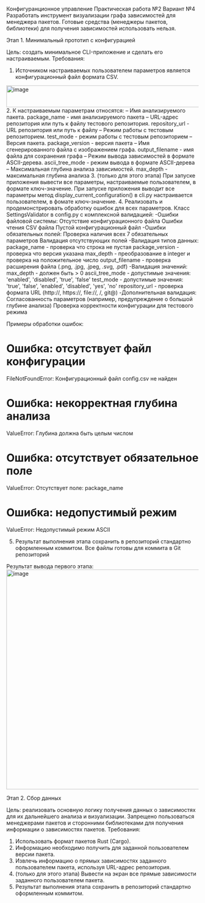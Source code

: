 Конфигуранционное управление
Практическая работа №2
Вариант №4
Разработать инструмент визуализации графа зависимостей для менеджера пакетов. Готовые средства (менеджеры пакетов, библиотеки) для получения зависимостей использовать нельзя.

Этап 1. Минимальный прототип с конфигурацией

Цель: создать минимальное CLI-приложение и сделать его настраиваемым.
Требования:
1. Источником настраиваемых пользователем параметров является
конфигурационный файл формата CSV.
<img width="1051" height="57" alt="image" src="https://github.com/user-attachments/assets/c85f126b-8653-4e8b-98f7-186a30946451" />
2. К настраиваемым параметрам относятся:
– Имя анализируемого пакета.
package_name - имя анализируемого пакета
– URL-адрес репозитория или путь к файлу тестового репозитория.
repository_url - URL репозитория или путь к файлу
– Режим работы с тестовым репозиторием.
test_mode - режим работы с тестовым репозиторием
– Версия пакета.
package_version - версия пакета
– Имя сгенерированного файла с изображением графа.
output_filename - имя файла для сохранения графа
– Режим вывода зависимостей в формате ASCII-дерева.
ascii_tree_mode - режим вывода в формате ASCII-дерева
– Максимальная глубина анализа зависимостей.
max_depth - максимальная глубина анализа
3. (только для этого этапа) При запуске приложения вывести все параметры,
настраиваемые пользователем, в формате ключ-значение.
При запуске приложения выводит все параметры метод display_current_configuration() в cli.py настраивается пользователем, в фомате ключ-значение.
4. Реализовать и продемонстрировать обработку ошибок для всех параметров.
Класс SettingsValidator в config.py с комплексной валидацией:
-Ошибки файловой системы:
Отсутствие конфигурационного файла
Ошибки чтения CSV файла
Пустой конфигурационный файл
-Ошибки обязательных полей:
Проверка наличия всех 7 обязательных параметров
Валидация отсутствующих полей
-Валидация типов данных:
package_name - проверка что строка не пустая
package_version - проверка что версия указана
max_depth - преобразование в integer и проверка на положительное число
output_filename - проверка расширения файла (.png, .jpg, .jpeg, .svg, .pdf)
-Валидация значений:
max_depth - должен быть > 0
ascii_tree_mode - допустимые значения: 'enabled', 'disabled', 'true', 'false'
test_mode - допустимые значения: 'true', 'false', 'enabled', 'disabled', 'yes', 'no'
repository_url - проверка формата URL (http://, https://, file://, /, git@)
-Дополнительная валидация:
Согласованность параметров (например, предупреждение о большой глубине анализа)
Проверка корректности конфигурации для тестового режима

Примеры обработки ошибок:
# Ошибка: отсутствует файл конфигурации
FileNotFoundError: Конфигурационный файл config.csv не найден
# Ошибка: некорректная глубина анализа
ValueError: Глубина должна быть целым числом
# Ошибка: отсутствует обязательное поле
ValueError: Отсутствует поле: package_name
# Ошибка: недопустимый режим
ValueError: Недопустимый режим ASCII

5. Результат выполнения этапа сохранить в репозиторий стандартно
оформленным коммитом.
Все файлы готовы для коммита в Git репозиторий

Результат вывода первого этапа:
<img width="1416" height="575" alt="image" src="https://github.com/user-attachments/assets/073b9835-cea9-41f8-a433-07ca8366fa4e" />

Этап 2. Сбор данных

Цель: реализовать основную логику получения данных о зависимостях для их
дальнейшего анализа и визуализации. Запрещено пользоваться менеджерами
пакетов и сторонними библиотеками для получения информации о зависимостях
пакетов.
Требования:
1. Использовать формат пакетов Rust (Cargo).
2. Информацию необходимо получить для заданной пользователем версии
пакета.
3. Извлечь информацию о прямых зависимостях заданного пользователем
пакета, используя URL-адрес репозитория.
4. (только для этого этапа) Вывести на экран все прямые зависимости
заданного пользователем пакета.
5. Результат выполнения этапа сохранить в репозиторий стандартно
оформленным коммитом.
